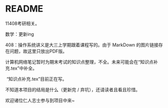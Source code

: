 # README

11408考研相关。

数学：更新ing

408：操作系统讲义是大三上学期跟着课程写的。由于 MarkDown 的图片链接存在问题，故这里只放出PDF版。

​	  计算机网络笔记暂时为期末考试的知识点整理，不全。未来可能会在“知识点补充.tex”中补全。

​	  “知识点补充.tex”目前正在写。

不知道本项目的结局是什么（更新完 / 弃坑），还请读者且看且珍惜。



欢迎诸位仁人志士参与到项目中来~
